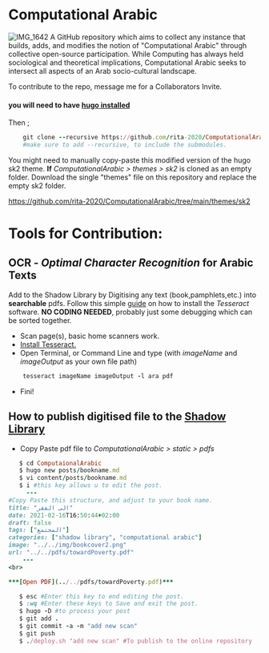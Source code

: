 # Computational Arabic
![IMG_1642](https://user-images.githubusercontent.com/69199435/129028917-59c25f11-4374-4c0d-bf21-ef2e200689aa.jpeg)
A GitHub repository which aims to collect any instance that builds, adds, and modifies the notion of "Computational Arabic" through collective open-source participation. While Computing has always held sociological and theoretical implications, Computational Arabic seeks to intersect all aspects of an Arab socio-cultural landscape. 

To contribute to the repo, message me for a Collaborators Invite.
#### you will need to have [hugo installed](https://gohugo.io/getting-started/installing/)

Then ; 

``` ruby
    git clone --recursive https://github.com/rita-2020/ComputationalArabic.git 
    #make sure to add --recursive, to include the submodules.
```

You might need to manually copy-paste this modified version of the hugo sk2 theme. __If__ 
_ComputationalArabic > themes > sk2_ is cloned as an empty folder. Download the single "themes" file on this repository and replace the empty sk2 folder.

https://github.com/rita-2020/ComputationalArabic/tree/main/themes/sk2 


# Tools for Contribution: 

## OCR - _Optimal Character Recognition_ for Arabic Texts 
Add to the Shadow Library by Digitising any text (book,pamphlets,etc.) into **searchable** pdfs. Follow this simple [guide](https://rita-2020.github.io/posts/ocr_tutorial/) on how to install the _Tesseract_ software. **NO CODING NEEDED**, probably just some debugging which can be sorted together. 

* Scan page(s), basic home scanners work.
* [Install Tesseract.](https://rita-2020.github.io/posts/ocr_tutorial/)
* Open Terminal, or Command Line and type (with _imageName_ and _imageOutput_ as your own file path)

``` ruby
    tesseract imageName imageOutput -l ara pdf
```

* Fini! 

## How to publish digitised file to the [Shadow Library](https://rita-2020.github.io/categories/shadow-library/)

* Copy Paste pdf file to _ComputationalArabic > static > pdfs_ 
```ruby
   $ cd ComputaionalArabic
   $ hugo new posts/bookname.md
   $ vi content/posts/bookname.md
   $ i #this key allows u to edit the post. 
     ---
#Copy Paste this structure, and adjust to your book name.      
title: "الى الفقر"
date: 2021-02-16T16:50:44+02:00
draft: false
tags: ["المجتمع"]
categories: ["shadow library", "computational arabic"]
image: "../../img/bookcover2.png"
url: "../../pdfs/towardPoverty.pdf"
    ---
<br>

***[Open PDF](../../pdfs/towardPoverty.pdf)***

   $ esc #Enter this key to end editing the post.
   $ :wq #Enter these keys to Save and exit the post.
   $ hugo -D #to process your post
   $ git add . 
   $ git commit -a -m "add new scan" 
   $ git push
   $ ./deploy.sh "add new scan" #To publish to the online repository
```
    





